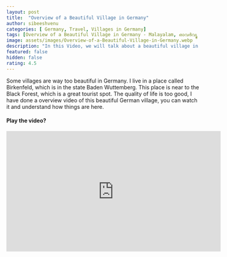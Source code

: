 ```yaml
---
layout: post
title:  "Overview of a Beautiful Village in Germany"
author: sibeeshvenu
categories: [ Germany, Travel, Villages in Germany]
tags: [Overview of a Beautiful Village in Germany - Malayalam, ഓവർവ്യൂ ഓഫ് എ വില്ലേജ്  ഇൻ ജർമ്മനി, ജർമൻ വില്ലേജ് ഓവർവ്യൂ, Sibeesh Passion, Njan Oru Malayali, ഞാൻ ഒരു മലയാളി, Germaniyile Nalukal, Germany, Malayali in Germany, Indians in Germany, Keralite in Germany, Malayalees in Germany, Beautiful Village, All about Germany]
image: assets/images/Overview-of-a-Beautiful-Village-in-Germany.webp
description: "In this Video, we will talk about a beautiful village in Germany."
featured: false
hidden: false
rating: 4.5
---
```


Some villages are way too beautiful in Germany. I live in a place called Birkenfeld, which is in the state Baden Wuttemberg. This place is near to the Black Forest, which is a great tourist spot. The quality of life is too good, I have done a overview video of this beautiful German village, you can watch it and understand how things are here.

#### Play the video?

<iframe width="560" height="315" src="https://www.youtube.com/embed/Ff1ZdSEZF-4" frameborder="0" allow="accelerometer; autoplay; encrypted-media; gyroscope; picture-in-picture" allowfullscreen></iframe>
